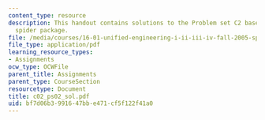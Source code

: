 ```yaml
---
content_type: resource
description: This handout contains solutions to the Problem set C2 based on the Feldman
  spider package.
file: /media/courses/16-01-unified-engineering-i-ii-iii-iv-fall-2005-spring-2006/bf7d06b3991647bbe471cf5f122f41a0_c02_ps02_sol.pdf
file_type: application/pdf
learning_resource_types:
- Assignments
ocw_type: OCWFile
parent_title: Assignments
parent_type: CourseSection
resourcetype: Document
title: c02_ps02_sol.pdf
uid: bf7d06b3-9916-47bb-e471-cf5f122f41a0
---
```

